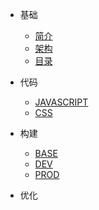 * 基础
  * [简介](base/introduction.md)
  * [架构](base/architecture.md)
  * [目录](base/catalogue.md)

* 代码
  * [JAVASCRIPT](code/javascript.md)
  * [CSS](code/css.md)

* 构建
  * [BASE](build/base.md)
  * [DEV](build/dev.md)
  * [PROD](build/prod.md)

* 优化